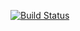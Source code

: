 [![Build Status](https://travis-ci.org/elendorial/CSE167x.svg?branch=master)](https://travis-ci.org/elendorial/CSE167x)